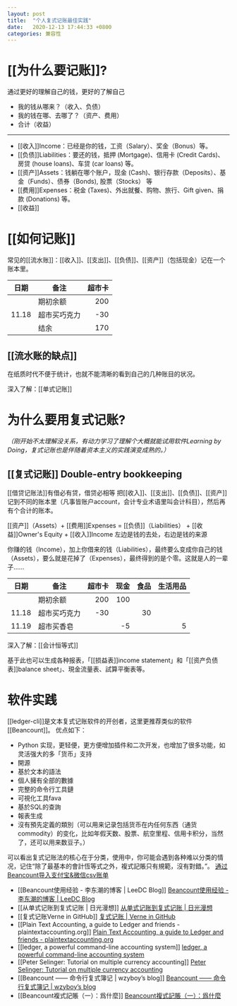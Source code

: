 ```yaml
---
layout: post
title:  "个人复式记账最佳实践"
date:   2020-12-13 17:44:33 +0800
categories: 兼容性
---
```


# [[为什么要记账]]?
通过更好的理解自己的钱，更好的了解自己
- 我的钱从哪来？（收入、负债）
- 我的钱在哪、去哪了？（资产、费用）
- 合计（收益）
---
- [[收入]]Income：已经是你的钱，工资（Salary）、奖金（Bonus）等。
- [[负债]]Liabilities：要还的钱，抵押 (Mortgage)、信用卡 (Credit Cards)、房贷 (house loans)、车贷 (car loans) 等。
- [[资产]]Assets：钱躺在哪个账户，现金 (Cash)、银行存款（Deposits）、基金（Funds）、债券（Bonds), 股票（Stocks） 等
- [[费用]]Expenses：税金 (Taxes)、外出就餐、购物、旅行、Gift given、捐款 (Donations) 等。
- [[收益]]

# [[如何记账]]
常见的[[流水账]]：[[收入]]、[[支出]]、[[负债]]、[[资产]]（包括现金）记在一个账本里。

| 日期  | 备注         | 超市卡 |
| ----- | ------------ | -----: |
|        | 期初余额     |  200   |
| 11.18 | 超市买巧克力 |  -30   |
|        | 结余         |  170   |

## [[流水账的缺点]]
在纸质时代不便于统计，也就不能清晰的看到自己的几种账目的状况。

深入了解：[[单式记账]]
# 为什么要用复式记账?
*（刚开始不太理解没关系，有动力学习了理解个大概就能试用软件Learning by Doing，复式记账也是伴随着资本主义的实践演变成熟的。）*
## [[复式记账]] Double-entry bookkeeping
[[借贷记账法]]有借必有贷，借贷必相等
把[[收入]]、[[支出]]、[[负债]]、[[资产]]记到不同的账本里（凡事皆账户account，会计专业术语里叫会计科目），然后再有个合计的账本。

[[资产]]（Assets）+ [[费用]]Expenses = [[负债]]（Liabilities） + [[收益]]Owner's Equity + [[收入]]Income
左边是钱的去处，右边是钱的来源

你赚的钱（Income），加上你借来的钱（Liabilities），最终要么变成你自己的钱（Assets），要么就是花掉了（Expenses），最终得到的是个零。这就是人的一辈子……

| 日期  | 备注         | 超市卡 | 现金 | 食品 | 生活用品 |
| ----- | ------------ | -----: | ---: | ---: | -------: |
|       | 期初余额     |  200   |  100 |      |          |
| 11.18 | 超市买巧克力 |  -30   |      |   30 |          |
| 11.19 | 超市买香皂   |        |   -5 |      |    5     |

深入了解：[[会计恒等式]]

基于此也可以生成各种报表，「[[损益表]]income statement」和「[[资产负债表]]balance sheet」、現金流量表、試算平衡表等。

# 软件实践
[[ledger-cli]]是文本复式记账软件的开创者，这里更推荐类似的软件[[Beancount]]。
优点如下：
- Python 实现，更轻便，更方便增加插件和二次开发，也增加了很多功能，如灵活强大的多「货币」支持
- 開源
- 基於文本的語法
- 個人擁有全部的數據
- 完整的命令行工具鏈
- 可視化工具fava
- 基於SQL的查詢
- 報表生成
- 沒有預先定義的類別（可以用来记录包括货币在内任何东西（通货 commodity）的变化，比如年假天数、股票、航空里程、信用卡积分，当然了，还可以用来数豆子。）

可以看出复式记账法的核心在于分类，使用中，你可能会遇到各种难以分类的情况，记住“除了最基本的會計恆等式之外，複式記賬只有規範，沒有對錯。”。
[通过Beancount导入支付宝&微信csv账单](http://lidongchao.com/2018/07/20/has_header_in_csv_Sniffer/)

- [[Beancount使用经验 - 李东潮的博客 | LeeDC Blog]] [Beancount使用经验 - 李东潮的博客 | LeeDC Blog](http://lidongchao.com/2018/07/20/has_header_in_csv_Sniffer/)
- [[从单式记账到复式记账 | 日光漫想]] [从单式记账到复式记账 | 日光漫想](https://www.sundialdreams.com/from-single-entry-to-double-entry-accounting/)
- [[复式记账Verne in GitHub]] [复式记账 | Verne in GitHub](http://einverne.github.io/post/2019/11/double-entry-bookkeeping.html)
- [[Plain Text Accounting, a guide to Ledger and friends - plaintextaccounting.org]] [Plain Text Accounting, a guide to Ledger and friends - plaintextaccounting.org](https://plaintextaccounting.org/#comparisons)
- [[ledger, a powerful command-line accounting system]] [ledger, a powerful command-line accounting system](https://www.ledger-cli.org/)
- [[Peter Selinger: Tutorial on multiple currency accounting]] [Peter Selinger: Tutorial on multiple currency accounting](https://www.mathstat.dal.ca/~selinger/accounting/tutorial.html)
- [[Beancount —— 命令行复式簿记 | wzyboy’s blog]] [Beancount —— 命令行复式簿记 | wzyboy’s blog](https://wzyboy.im/post/1063.html)
- [[Beancount複式記賬（一）：爲什麼]] [Beancount複式記賬（一）：爲什麼](https://byvoid.com/zht/blog/beancount-bookkeeping-1/)